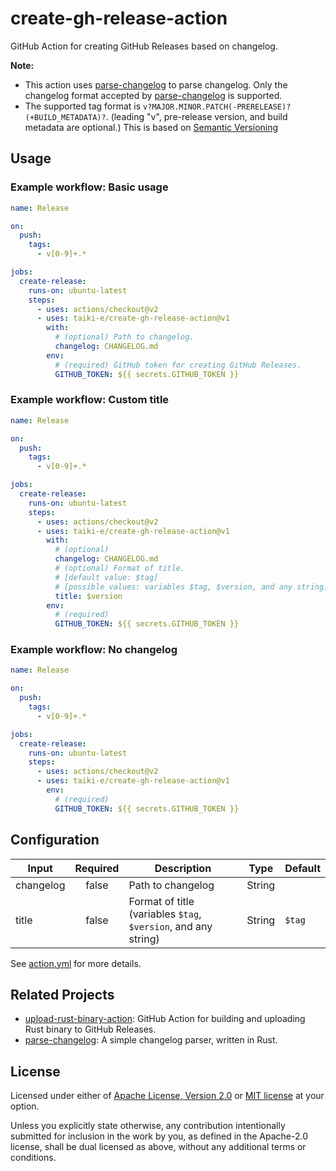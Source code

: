 # create-gh-release-action

GitHub Action for creating GitHub Releases based on changelog.

**Note:**

- This action uses [parse-changelog] to parse changelog.
  Only the changelog format accepted by [parse-changelog] is supported.
- The supported tag format is `v?MAJOR.MINOR.PATCH(-PRERELEASE)?(+BUILD_METADATA)?`.
  (leading "v", pre-release version, and build metadata are optional.)
  This is based on [Semantic Versioning][semver]

## Usage

### Example workflow: Basic usage

```yaml
name: Release

on:
  push:
    tags:
      - v[0-9]+.*

jobs:
  create-release:
    runs-on: ubuntu-latest
    steps:
      - uses: actions/checkout@v2
      - uses: taiki-e/create-gh-release-action@v1
        with:
          # (optional) Path to changelog.
          changelog: CHANGELOG.md
        env:
          # (required) GitHub token for creating GitHub Releases.
          GITHUB_TOKEN: ${{ secrets.GITHUB_TOKEN }}
```

### Example workflow: Custom title

```yaml
name: Release

on:
  push:
    tags:
      - v[0-9]+.*

jobs:
  create-release:
    runs-on: ubuntu-latest
    steps:
      - uses: actions/checkout@v2
      - uses: taiki-e/create-gh-release-action@v1
        with:
          # (optional)
          changelog: CHANGELOG.md
          # (optional) Format of title.
          # [default value: $tag]
          # [possible values: variables $tag, $version, and any string]
          title: $version
        env:
          # (required)
          GITHUB_TOKEN: ${{ secrets.GITHUB_TOKEN }}
```

### Example workflow: No changelog

```yaml
name: Release

on:
  push:
    tags:
      - v[0-9]+.*

jobs:
  create-release:
    runs-on: ubuntu-latest
    steps:
      - uses: actions/checkout@v2
      - uses: taiki-e/create-gh-release-action@v1
        env:
          # (required)
          GITHUB_TOKEN: ${{ secrets.GITHUB_TOKEN }}
```

## Configuration

| Input     | Required | Description                                                    | Type   | Default |
|-----------|:--------:|----------------------------------------------------------------|--------|---------|
| changelog | false    | Path to changelog                                              | String |         |
| title     | false    | Format of title (variables `$tag`, `$version`, and any string) | String | `$tag`  |

See [action.yml](action.yml) for more details.

## Related Projects

- [upload-rust-binary-action]: GitHub Action for building and uploading Rust binary to GitHub Releases.
- [parse-changelog]: A simple changelog parser, written in Rust.

[parse-changelog]: https://github.com/taiki-e/parse-changelog
[semver]: https://semver.org
[upload-rust-binary-action]: https://github.com/taiki-e/upload-rust-binary-action

## License

Licensed under either of [Apache License, Version 2.0](LICENSE-APACHE) or
[MIT license](LICENSE-MIT) at your option.

Unless you explicitly state otherwise, any contribution intentionally submitted
for inclusion in the work by you, as defined in the Apache-2.0 license, shall
be dual licensed as above, without any additional terms or conditions.
